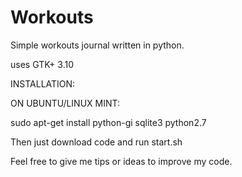 # Workouts

Simple workouts journal written in python.

uses GTK+ 3.10

INSTALLATION:

ON UBUNTU/LINUX MINT:

sudo apt-get install python-gi sqlite3 python2.7

Then just download code and run start.sh

Feel free to give me tips or ideas to improve my code.
